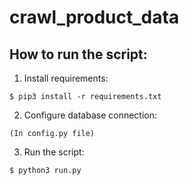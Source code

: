 # crawl_product_data
## How to run the script:
1. Install requirements:
```
$ pip3 install -r requirements.txt
```
2. Configure database connection:
```
(In config.py file)
```
3. Run the script:
```
$ python3 run.py
```